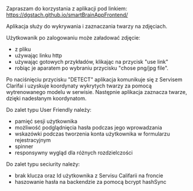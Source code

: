 Zapraszam do korzystania z aplikacji pod linkiem: 
https://dgstach.github.io/smartBrainAppFrontend/

Aplikacja służy do wykrywania i zaznaczania twarzy na zdjęciach. 

Użytkowanik po zalogowaniu może załadować zdjęcie: 
- z pliku
- używając linku http
- używając gotowych przykładów, klikając na przycisk "use link"
- robiąc je aparatem po wybraniu przycisku  "chose png/jpg file".
  
Po naciśnięciu przycisku "DETECT" aplikacja komunikuje się z Servisem Clarifai i uzyskuje koordynaty wykrytych twarzy za pomocą wytrenowanego modelu w serwisie. Następnie aplikacja zaznacza twarze, dzięki nadesłanym koordynatom.

Do zalet typu User Friendly należy:
- pamięć sesji użytkownika
- możliwość podglądnięcia hasła podczas jego wprowadzania
- wskazówki podczas tworzenia konta użytkownika w formularzu rejestracyjnym
- spinner
- responsywny wygląd dla różnych rozdzielczości

Do zalet typu seciurity należy:
- brak klucza oraz Id użytkownika z Servisu Califarii na froncie 
- haszowanie hasła na backendzie za pomocą bcrypt hashSync
